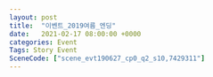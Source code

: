 ```yaml
---
layout: post
title:  "이벤트_2019여름_엔딩"
date:   2021-02-17 08:00:00 +0000
categories: Event
Tags: Story Event
SceneCode: ["scene_evt190627_cp0_q2_s10,7429311"]
---
```

